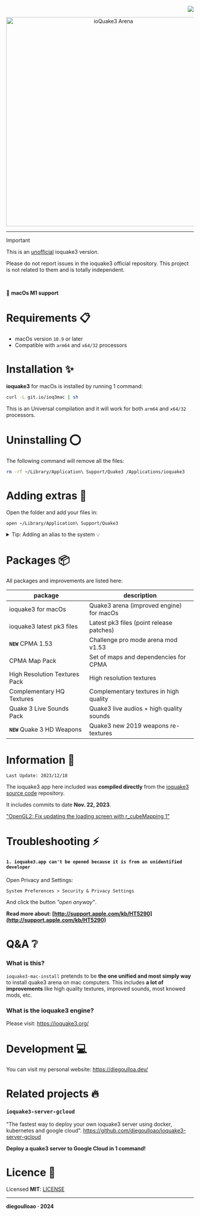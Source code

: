 <p align="right">
  <img src="https://img.shields.io/github/stars/diegoulloao/ioquake3-mac-install?color=red&style=for-the-badge" />
</p>

<p align="center">
  <img src="https://github.com/diegoulloao/ioquake3-mac-install/raw/master/logo.png" alt="ioQuake3 Arena" width="560"/>
</p>

---

> [!IMPORTANT]
> This is an [unofficial](#) ioquake3 version.
>
> Please do not report issues in the ioquake3 official repository.</a> This project is not related to them and is totally independent.

<br/>

 **macOs M1 support**

# Requirements 📋

- macOs version `10.9` or later
- Compatible with `arm64` and `x64/32` processors

# Installation ✨

**ioquake3** for macOs is installed by running 1 command:

```sh
curl -L git.io/ioq3mac | sh
```

This is an Universal compilation and it will work for both `arm64` and `x64/32` processors.

# Uninstalling ⭕

The following command will remove all the files:

```sh
rm -rf ~/Library/Application\ Support/Quake3 /Applications/ioquake3
```

# Adding extras 🚀

Open the folder and add your files in:

```sh
open ~/Library/Application\ Support/Quake3
```

<details>
    <summary>Tip: Adding an alias to the system 💡</summary>

<br />

Alternatively you can add an alias to `.bashrc` or `.zshrc`:

```sh
alias q3folder="open ~/Library/Application\ Support/Quake3"
```

Then is available for use:

```sh
q3folder
```

</details>

# Packages 📦

All packages and improvements are listed here:

| package                       | description                              |
| ----------------------------- | ---------------------------------------- |
| ioquake3 for macOs            | Quake3 arena (improved engine) for macOs |
| ioquake3 latest pk3 files     | Latest pk3 files (point release patches) |
| **`NEW`** CPMA 1.53           | Challenge pro mode arena mod v1.53       |
| CPMA Map Pack                 | Set of maps and dependencies for CPMA    |
| High Resolution Textures Pack | High resolution textures                 |
| Complementary HQ Textures     | Complementary textures in high quality   |
| Quake 3 Live Sounds Pack      | Quake3 live audios + high quality sounds |
| **`NEW`** Quake 3 HD Weapons  | Quake3 new 2019 weapons re-textures      |

# Information 💎

`Last Update: 2023/12/18`

The ioquake3 app here included was **compiled directly** from the [ioquake3 source code](https://github.com/ioquake/ioq3) repository.

It includes commits to date **Nov. 22, 2023**.

["OpenGL2: Fix updating the loading screen with r_cubeMapping 1"](https://github.com/ioquake/ioq3/tree/972635ea5a3d1057d9a958c2cb1815dff05ab33b)

# Troubleshooting ⚡️

#### `1. ioquake3.app can't be opened because it is from an unidentified developer`

Open Privacy and Settings:

`System Preferences > Security & Privacy Settings`

And click the button _"open anyway"_.

**Read more about: [http://support.apple.com/kb/HT5290](http://support.apple.com/kb/HT5290)**

# Q&A ❔

### What is this?

`ioquake3-mac-install` pretends to be **the one unified and most simply way** to install quake3 arena on mac computers.
This includes **a lot of improvements** like high quality textures, improved sounds, most knowed mods, etc.

### What is the ioquake3 engine?

Please visit: https://ioquake3.org/

# Development 💻

You can visit my personal website: https://diegoulloa.dev/

# Related projects 🔥

### `ioquake3-server-gcloud`

"The fastest way to deploy your own ioquake3 server using docker, kubernetes and google cloud".
https://github.com/diegoulloao/ioquake3-server-gcloud

**Deploy a quake3 server to Google Cloud in 1 command!**

# Licence 📄

Licensed **MIT**: [LICENSE](https://github.com/diegoulloao/ioquake3-mac-install/blob/master/LICENSE)

---

**diegoulloao · 2024**

